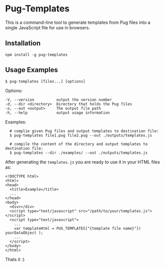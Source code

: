 # Pug-Templates

This is a command-line tool to generate templates from Pug files into a single JavaScript file for use in browsers.

## Installation

	npm install -g pug-templates

## Usage Examples
 
	$ pug-templates [files...] [options]
  
  Options:

    -V, --version          output the version number
    -d, --dir <directory>  Directory that holds the Pug files
    -o, --out <output>     The output file path
    -h, --help             output usage information

  Examples:

      # complie given Pug files and output templates to destination file:
      $ pug-templates file1.pug file2.pug --out ./outputs/templates.js

      # compile the content of the directory and output templates to destination file:
      $ pug-templates --dir ./examples/ --out ./outputs/templates.js

After generating the `templates.js` you are ready to use it in your HTML files as:

    <!DOCTYPE html>
    <html>
    <head>
      <title>Example</title>
      ...
    </head>
    <body>
      <div></div>
      <script type="text/javascript" src="/path/to/your/templates.js"></script>
      <script type="text/javascript">
        ...
        var templateHtml = PUG_TEMPLATES["{template file name}"]( yourDataObject );
        ...
      </script>
    </body>
    </html>

Thats it :)
